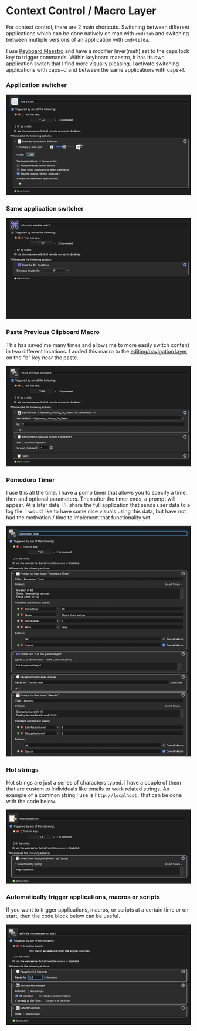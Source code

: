 # Context Control / Macro Layer

For context control, there are 2 main shortcuts. Switching between different applications which can be done natively on mac with `cmd+tab` and switching between multiple versions of an application with `cmd+tilda`.

I use [Keyboard Maestro](https://www.keyboardmaestro.com/main/) and have a modifier layer(meh) set to the caps lock key to trigger commands. Within keyboard maestro, it has its own application switch that I find more visually pleasing. I activate switching applications with caps+d and between the same applications with caps+f.

### Application switcher

![](<../../.gitbook/assets/Screen Shot 2022-06-12 at 5.11.49 PM.png>)

### Same application switcher

![](<../../.gitbook/assets/Screen Shot 2022-06-12 at 5.12.49 PM.png>)

### Paste Previous Clipboard Macro

This has saved me many times and allows me to more easily switch content in two different locations. I added this macro to the [editing/navigation layer](editing-and-navigating-layer.md) on the "b" key near the paste.&#x20;

![](<../../.gitbook/assets/Screen Shot 2022-06-12 at 5.19.17 PM.png>)

### Pomodoro Timer

I use this all the time. I have a pomo timer that allows you to specify a time, then and optional parameters. Then after the timer ends, a prompt will appear. At a later date, I'll share the full application that sends user data to a log file. I would like to have some nice visuals using this data, but have not had the motivation / time to implement that functionality yet.

![](<../../.gitbook/assets/Screen Shot 2022-06-12 at 5.21.57 PM.png>)

### Hot strings

Hot strings are just a series of characters typed. I have a couple of them that are custom to individuals like emails or work related strings. An example of a common string I use is `http://localhost:` that can be done with the code below.

![](<../../.gitbook/assets/Screen Shot 2022-06-12 at 5.27.04 PM.png>)

### Automatically trigger applications, macros or scripts

If you want to trigger applications, macros, or scripts at a certain time or on start, then the code block below can be useful.

![](<../../.gitbook/assets/Screen Shot 2022-06-12 at 5.33.01 PM.png>)

